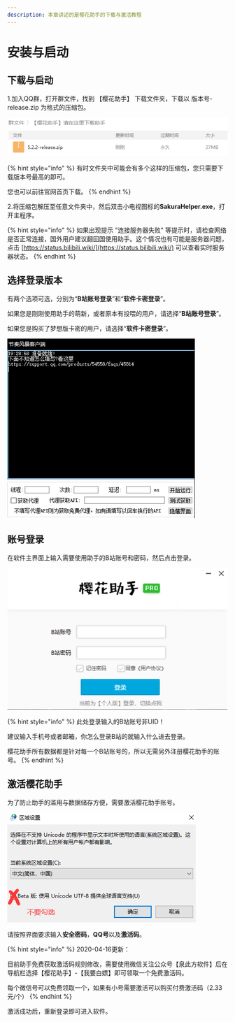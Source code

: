 ```yaml
---
description: 本章讲述的是樱花助手的下载与激活教程
---
```


# 安装与启动

## 下载与启动

1.加入QQ群，打开群文件，找到 【樱花助手】 下载文件夹，下载以 版本号-release.zip 为格式的压缩包。

![](../.gitbook/assets/wu-biao-ti-1.png)

{% hint style="info" %}
有时文件夹中可能会有多个这样的压缩包，您只需要下载版本号最高的即可。

您也可以前往官网首页下载。
{% endhint %}

2.将压缩包解压至任意文件夹中，然后双击小电视图标的**SakuraHelper.exe**，打开主程序。

{% hint style="info" %}
如果出现提示 "连接服务器失败" 等提示时，请检查网络是否正常连接，国外用户建议翻回国使用助手。这个情况也有可能是服务器问题，点击 [https://status.bilibili.wiki/](https://status.bilibili.wiki/) 可以查看实时服务器状态。
{% endhint %}

## 选择登录版本

有两个选项可选，分别为“**B站账号登录**”和“**软件卡密登录**”。



如果您是刚刚使用助手的萌新，或者原本有投喂的用户，请选择“**B站账号登录**”。

如果您是购买了梦想版卡密的用户，请选择“**软件卡密登录**”。

![](../.gitbook/assets/image%20%2814%29.png)

## 账号登录

在软件主界面上输入需要使用助手的B站账号和密码，然后点击登录。

![&#x8F6F;&#x4EF6;&#x4E3B;&#x754C;&#x9762;&#x793A;&#x610F;&#x56FE;](../.gitbook/assets/image%20%2824%29.png)

{% hint style="info" %}
此处登录输入的B站账号非UID！

建议输入手机号或者邮箱，你怎么登录B站的就输入什么进去登录。

樱花助手所有数据都是针对每一个B站账号的，所以无需另外注册樱花助手的账号。
{% endhint %}

## 激活樱花助手

为了防止助手的滥用与数据储存方便，需要激活樱花助手账号。

![&#x6FC0;&#x6D3B;&#x8D26;&#x53F7;&#x754C;&#x9762;&#x793A;&#x610F;&#x56FE;](../.gitbook/assets/image%20%2822%29.png)

请按照界面要求输入**安全密码**，**QQ号**以及**激活码**。

{% hint style="info" %}
2020-04-16更新：

目前助手免费获取激活码规则修改，需要使用微信关注公众号【泉此方软件】后在导航栏选择【樱花助手】-【我要白嫖】即可领取一个免费激活码。

每个微信号可以免费领取一个，如果有小号需要激活可以购买付费激活码（2.33元/个）
{% endhint %}

激活成功后，重新登录即可进入软件。

